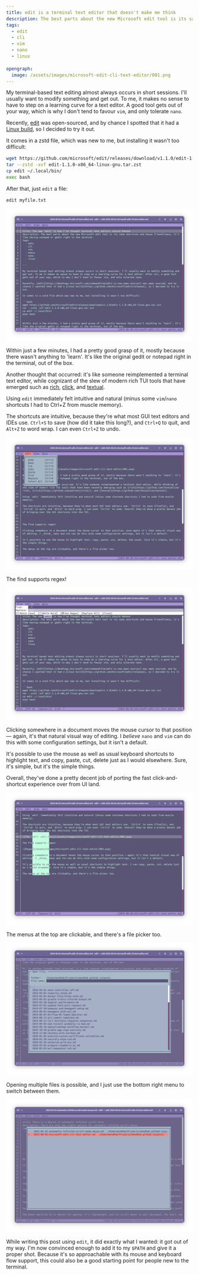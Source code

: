 ```yaml
---
title: edit is a terminal text editor that doesn't make me think
description: The best parts about the new Microsoft edit tool is its sane shortcuts and mouse friendliness, it's like having gedit or notepad right in the terminal.
tags:
  - edit
  - cli
  - vim
  - nano
  - linux
  
opengraph:
  image: /assets/images/microsoft-edit-cli-text-editor/001.png
---
```


My terminal-based text editing almost always occurs in short sessions. I'll usually want to modify something and get out. To me, it makes no sense to have to step on a learning curve for a text editor. A good tool gets out of your way, which is why I don't tend to favour `vim`, and only tolerate `nano`. 

Recently, [edit](https://devblogs.microsoft.com/commandline/edit-is-now-open-source/) was open-sourced, and by chance I spotted that it had a [Linux build](https://github.com/microsoft/edit/releases), so I decided to try it out. 
 
It comes in a zstd file, which was new to me, but installing it wasn't too difficult: 

```bash
wget https://github.com/microsoft/edit/releases/download/v1.1.0/edit-1.1.0-x86_64-linux-gnu.tar.zst
tar --zstd -xvf edit-1.1.0-x86_64-linux-gnu.tar.zst
cp edit ~/.local/bin/
exec bash
```

After that, just `edit` a file:  

```bash
edit myfile.txt
```

![Writing this blog post](/assets/images/microsoft-edit-cli-text-editor/001.png)

Within just a few minutes, I had a pretty good grasp of it, mostly because there wasn't anything to 'learn'. It's like the original gedit or notepad right in the terminal, out of the box. 

Another thought that occurred: it's like someone reimplemented a terminal text editor, while cognizant of the slew of modern rich TUI tools that have emerged such as [rich](https://github.com/Textualize/rich), [click](https://github.com/pallets/click/), and [textual](https://github.com/Textualize/textual). 

Using `edit` immediately felt intuitive and natural (minus some `vim`/`nano` shortcuts I had to Ctrl+Z from muscle memory).

The shortcuts are intuitive, because they're what most GUI text editors and IDEs use. `Ctrl+S` to save (how did it take this long?), and `Ctrl+Q` to quit, and `Alt+Z` to word wrap. I can even `Ctrl+Z` to undo. 

![The `edit` edit menu](/assets/images/microsoft-edit-cli-text-editor/002.png)

The find supports regex! 

![Regex](/assets/images/microsoft-edit-cli-text-editor/003.png)

Clicking somewhere in a document moves the mouse cursor to that position — again, it's that natural visual way of editing. I _believe_ `nano` and `vim` can do this with some configuration settings, but it isn't a default.  

It's possible to use the mouse as well as usual keyboard shortcuts to highlight text, and copy, paste, cut, delete just as I would elsewhere. Sure, it's simple, but it's the simple things. 

Overall, they've done a pretty decent job of porting the fast click-and-shortcut experience over from UI land. 

![There's even column select](/assets/images/microsoft-edit-cli-text-editor/004.png)

The menus at the top are clickable, and there's a file picker too. 

![File picker](/assets/images/microsoft-edit-cli-text-editor/005.png)

Opening multiple files is possible, and I just use the bottom right menu to switch between them. 

![Switching between files](/assets/images/microsoft-edit-cli-text-editor/006.png)

While writing this post using `edit`, it did exactly what I wanted: it got out of my way. I'm now convinced enough to add it to my `$PATH` and give it a proper shot. Because it's so approachable with its mouse and keyboard flow support, this could also be a good starting point for people new to the terminal.
